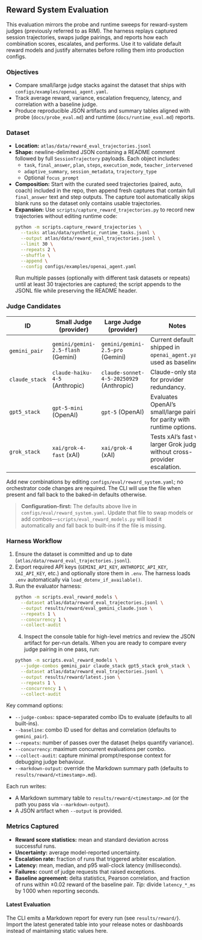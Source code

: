 ## Reward System Evaluation

This evaluation mirrors the probe and runtime sweeps for reward-system judges (previously referred to as RIM). The harness replays captured session trajectories, swaps judge pairings, and reports how each combination scores, escalates, and performs. Use it to validate default reward models and justify alternates before rolling them into production configs.

### Objectives
- Compare small/large judge stacks against the dataset that ships with `configs/examples/openai_agent.yaml`.
- Track average reward, variance, escalation frequency, latency, and correlation with a baseline judge.
- Produce reproducible JSON artifacts and summary tables aligned with probe (`docs/probe_eval.md`) and runtime (`docs/runtime_eval.md`) reports.

### Dataset
- **Location:** `atlas/data/reward_eval_trajectories.jsonl`
- **Shape:** newline-delimited JSON containing a README comment followed by full `SessionTrajectory` payloads. Each object includes:
  - `task`, `final_answer`, `plan`, `steps`, `execution_mode`, `teacher_intervened`
  - `adaptive_summary`, `session_metadata`, `trajectory_type`
  - Optional `focus_prompt`
- **Composition:** Start with the curated seed trajectories (paired, auto, coach) included in the repo, then append fresh captures that contain full `final_answer` text and step outputs. The capture tool automatically skips blank runs so the dataset only contains usable trajectories.
- **Expansion:** Use `scripts/capture_reward_trajectories.py` to record new trajectories without editing runtime code:
  ```bash
  python -m scripts.capture_reward_trajectories \
    --tasks atlas/data/synthetic_runtime_tasks.jsonl \
    --output atlas/data/reward_eval_trajectories.jsonl \
    --limit 30 \
    --repeats 2 \
    --shuffle \
    --append \
    --config configs/examples/openai_agent.yaml
  ```
  Run multiple passes (optionally with different task datasets or repeats) until at least 30 trajectories are captured; the script appends to the JSONL file while preserving the README header.

### Judge Candidates

| ID            | Small Judge (provider)              | Large Judge (provider)               | Notes |
|---------------|-------------------------------------|--------------------------------------|-------|
| `gemini_pair` | `gemini/gemini-2.5-flash` (Gemini)  | `gemini/gemini-2.5-pro` (Gemini)     | Current default shipped in `openai_agent.yaml`; used as baseline. |
| `claude_stack`| `claude-haiku-4-5` (Anthropic)      | `claude-sonnet-4-5-20250929` (Anthropic) | Claude-only stack for provider redundancy. |
| `gpt5_stack`  | `gpt-5-mini` (OpenAI)               | `gpt-5` (OpenAI)                     | Evaluates OpenAI’s small/large pairing for parity with runtime options. |
| `grok_stack`  | `xai/grok-4-fast` (xAI)             | `xai/grok-4` (xAI)                   | Tests xAI’s fast vs. larger Grok judges without cross-provider escalation. |

Add new combinations by editing `configs/eval/reward_system.yaml`; no orchestrator code changes are required. The CLI will use the file when present and fall back to the baked-in defaults otherwise.

> **Configuration-first:** The defaults above live in `configs/eval/reward_system.yaml`. Update that file to swap models or add combos—`scripts/eval_reward_models.py` will load it automatically and fall back to built-ins if the file is missing.

### Harness Workflow
1. Ensure the dataset is committed and up to date (`atlas/data/reward_eval_trajectories.jsonl`).
2. Export required API keys (`GEMINI_API_KEY`, `ANTHROPIC_API_KEY`, `XAI_API_KEY`, etc.) and optionally store them in `.env`. The harness loads `.env` automatically via `load_dotenv_if_available()`.
3. Run the evaluator harness:
   ```bash
   python -m scripts.eval_reward_models \
     --dataset atlas/data/reward_eval_trajectories.jsonl \
     --output results/reward/eval_gemini_claude.json \
     --repeats 1 \
     --concurrency 1 \
     --collect-audit
   ```
   4. Inspect the console table for high-level metrics and review the JSON artifact for per-run details.
   When you are ready to compare every judge pairing in one pass, run:
   ```bash
   python -m scripts.eval_reward_models \
     --judge-combos gemini_pair claude_stack gpt5_stack grok_stack \
     --dataset atlas/data/reward_eval_trajectories.jsonl \
     --output results/reward/latest.json \
     --repeats 1 \
     --concurrency 1 \
     --collect-audit
   ```

Key command options:
- `--judge-combos`: space-separated combo IDs to evaluate (defaults to all built-ins).
- `--baseline`: combo ID used for deltas and correlation (defaults to `gemini_pair`).
- `--repeats`: number of passes over the dataset (helps quantify variance).
- `--concurrency`: maximum concurrent evaluations per combo.
- `--collect-audit`: capture minimal prompt/response context for debugging judge behaviour.
- `--markdown-output`: override the Markdown summary path (defaults to `results/reward/<timestamp>.md`).

Each run writes:
- A Markdown summary table to `results/reward/<timestamp>.md` (or the path you pass via `--markdown-output`).
- A JSON artifact when `--output` is provided.

### Metrics Captured
- **Reward score statistics:** mean and standard deviation across successful runs.
- **Uncertainty:** average model-reported uncertainty.
- **Escalation rate:** fraction of runs that triggered arbiter escalation.
- **Latency:** mean, median, and p95 wall-clock latency (milliseconds).
- **Failures:** count of judge requests that raised exceptions.
- **Baseline agreement:** delta statistics, Pearson correlation, and fraction of runs within ±0.02 reward of the baseline pair.
  *Tip:* divide `latency_*_ms` by 1 000 when reporting seconds.

#### Latest Evaluation

The CLI emits a Markdown report for every run (see `results/reward/`). Import the latest generated table into your release notes or dashboards instead of maintaining static values here.
